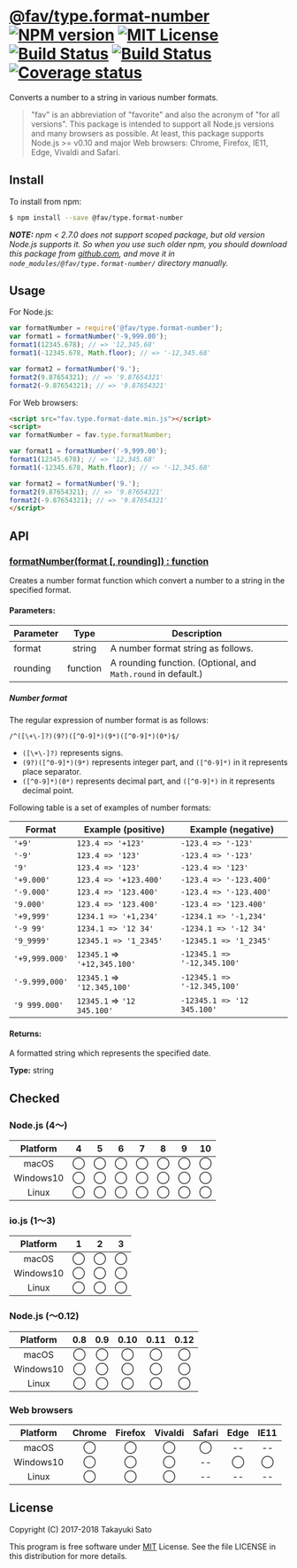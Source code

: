 # [@fav/type.format-number][repo-url] [![NPM version][npm-img]][npm-url] [![MIT License][mit-img]][mit-url] [![Build Status][travis-img]][travis-url] [![Build Status][appveyor-img]][appveyor-url] [![Coverage status][coverage-img]][coverage-url]

Converts a number to a string in various number formats.

> "fav" is an abbreviation of "favorite" and also the acronym of "for all versions".
> This package is intended to support all Node.js versions and many browsers as possible.
> At least, this package supports Node.js >= v0.10 and major Web browsers: Chrome, Firefox, IE11, Edge, Vivaldi and Safari.


## Install

To install from npm:

```sh
$ npm install --save @fav/type.format-number
```

***NOTE:*** *npm < 2.7.0 does not support scoped package, but old version Node.js supports it. So when you use such older npm, you should download this package from [github.com][repo-url], and move it in `node_modules/@fav/type.format-number/` directory manually.*


## Usage

For Node.js:

```js
var formatNumber = require('@fav/type.format-number');
var format1 = formatNumber('-9,999.00');
format1(12345.678); // => '12,345.68'
format1(-12345.678, Math.floor); // => '-12,345.68'

var format2 = formatNumber('9.');
format2(9.87654321); // => '9.87654321'
format2(-9.87654321); // => '9.87654321'  
```

For Web browsers:

```html
<script src="fav.type.format-date.min.js"></script>
<script>
var formatNumber = fav.type.formatNumber;

var format1 = formatNumber('-9,999.00');
format1(12345.678); // => '12,345.68'
format1(-12345.678, Math.floor); // => '-12,345.68'

var format2 = formatNumber('9.');
format2(9.87654321); // => '9.87654321'
format2(-9.87654321); // => '9.87654321'  
</script>
```


## API

### <u>formatNumber(format [, rounding]) : function</u>

Creates a number format function which convert a number to a string in the specified format.

#### Parameters:

| Parameter |   Type   | Description                                      |
|-----------|:--------:|--------------------------------------------------|
| format    | string   | A number format string as follows.               |
| rounding  | function | A rounding function. (Optional, and `Math.round` in default.) |

##### Number format

The regular expression of number format is as follows:

`/^([\+\-]?)(9?)([^0-9]*)(9*)([^0-9]*)(0*)$/`

* `([\+\-]?)` represents signs.
* `(9?)([^0-9]*)(9*)` represents integer part, and `([^0-9]*)` in it represents place separator.
* `([^0-9]*)(0*)` represents decimal part, and `([^0-9]*)` in it represents decimal point.

Following table is a set of examples of number formats:

| Format     | Example (positive) | Example (negative) |
|------------|--------------------|--------------------|
| `'+9'`     | `123.4 => '+123'`  | `-123.4 => '-123'` |
| `'-9'`     | `123.4 => '123'`   | `-123.4 => '-123'` |
| `'9'`      | `123.4 => '123'`   | `-123.4 => '123'`  |
| `'+9.000'` | `123.4 => '+123.400'` | `-123.4 => '-123.400'` |
| `'-9.000'` | `123.4 => '123.400'`  | `-123.4 => '-123.400'` |
| `'9.000'`  | `123.4 => '123.400'`  | `-123.4 => '123.400'`  |
| `'+9,999'` | `1234.1 => '+1,234'`  | `-1234.1 => '-1,234'`  |
| `'-9 99'`  | `1234.1 => '12 34'`   | `-1234.1 => '-12 34'`  |
| `'9_9999'` | `12345.1 => '1_2345'` | `-12345.1 => '1_2345'` |
| `'+9,999.000'` | `12345.1` => `'+12,345.100'` | `-12345.1 => '-12,345.100'` |
| `'-9.999,000'` | `12345.1` => `'12.345,100'`  | `-12345.1 => '-12.345,100'` |
| `'9 999.000'`  | `12345.1` => `'12 345.100'`  | `-12345.1 => '12 345.100'`  |

#### Returns:

A formatted string which represents the specified date.

**Type:** string


## Checked                                                                      
### Node.js (4〜)

| Platform  |   4    |   5    |   6    |   7    |   8    |   9    |   10   |
|:---------:|:------:|:------:|:------:|:------:|:------:|:------:|:------:|
| macOS     |&#x25ef;|&#x25ef;|&#x25ef;|&#x25ef;|&#x25ef;|&#x25ef;|&#x25ef;|
| Windows10 |&#x25ef;|&#x25ef;|&#x25ef;|&#x25ef;|&#x25ef;|&#x25ef;|&#x25ef;|
| Linux     |&#x25ef;|&#x25ef;|&#x25ef;|&#x25ef;|&#x25ef;|&#x25ef;|&#x25ef;|

### io.js (1〜3)

| Platform  |   1    |   2    |   3    |
|:---------:|:------:|:------:|:------:|
| macOS     |&#x25ef;|&#x25ef;|&#x25ef;|
| Windows10 |&#x25ef;|&#x25ef;|&#x25ef;|
| Linux     |&#x25ef;|&#x25ef;|&#x25ef;|

### Node.js (〜0.12)

| Platform  |  0.8   |  0.9   |  0.10  |  0.11  |  0.12  |
|:---------:|:------:|:------:|:------:|:------:|:------:|
| macOS     |&#x25ef;|&#x25ef;|&#x25ef;|&#x25ef;|&#x25ef;|
| Windows10 |&#x25ef;|&#x25ef;|&#x25ef;|&#x25ef;|&#x25ef;|
| Linux     |&#x25ef;|&#x25ef;|&#x25ef;|&#x25ef;|&#x25ef;|

### Web browsers

| Platform  | Chrome | Firefox | Vivaldi | Safari |  Edge  | IE11   |
|:---------:|:------:|:-------:|:-------:|:------:|:------:|:------:|
| macOS     |&#x25ef;|&#x25ef; |&#x25ef; |&#x25ef;|   --   |   --   |
| Windows10 |&#x25ef;|&#x25ef; |&#x25ef; |   --   |&#x25ef;|&#x25ef;|
| Linux     |&#x25ef;|&#x25ef; |&#x25ef; |   --   |   --   |   --   |


## License

Copyright (C) 2017-2018 Takayuki Sato

This program is free software under [MIT][mit-url] License.
See the file LICENSE in this distribution for more details.

[repo-url]: https://github.com/sttk/fav-type.format-number/
[npm-img]: https://img.shields.io/badge/npm-v1.0.1-blue.svg
[npm-url]: https://www.npmjs.com/package/@fav/type.format-number
[mit-img]: https://img.shields.io/badge/license-MIT-green.svg
[mit-url]: https://opensource.org/licenses/MIT
[travis-img]: https://travis-ci.org/sttk/fav-type.format-number.svg?branch=master
[travis-url]: https://travis-ci.org/sttk/fav-type.format-number
[appveyor-img]: https://ci.appveyor.com/api/projects/status/github/sttk/fav-type.format-number?branch=master&svg=true
[appveyor-url]: https://ci.appveyor.com/project/sttk/fav-type-format-number
[coverage-img]: https://coveralls.io/repos/github/sttk/fav-type.format-number/badge.svg?branch=master
[coverage-url]: https://coveralls.io/github/sttk/fav-type.format-number?branch=master
